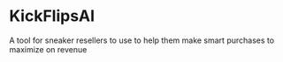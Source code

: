 # KickFlipsAI
A tool for sneaker resellers to use to help them make smart purchases to maximize on revenue
